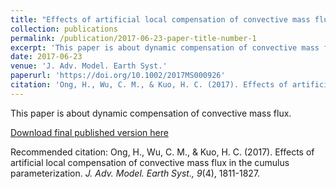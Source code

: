 ```yaml
---
title: "Effects of artificial local compensation of convective mass flux in the cumulus parameterization"
collection: publications
permalink: /publication/2017-06-23-paper-title-number-1
excerpt: 'This paper is about dynamic compensation of convective mass flux. [Download](https://hingong.github.io/files/Ong_et_al-2017-Journal_of_Advances_in_Modeling_Earth_Systems.pdf)'
date: 2017-06-23
venue: 'J. Adv. Model. Earth Syst.'
paperurl: 'https://doi.org/10.1002/2017MS000926'
citation: 'Ong, H., Wu, C. M., & Kuo, H. C. (2017). Effects of artificial local compensation of convective mass flux in the cumulus parameterization. <i>J. Adv. Model. Earth Syst., 9</i>(4), 1811-1827.'
---
```

This paper is about dynamic compensation of convective mass flux.

[Download final published version here](https://hingong.github.io/files/Ong_et_al-2017-Journal_of_Advances_in_Modeling_Earth_Systems.pdf)

Recommended citation: Ong, H., Wu, C. M., & Kuo, H. C. (2017). Effects of artificial local compensation of convective mass flux in the cumulus parameterization. <i>J. Adv. Model. Earth Syst., 9</i>(4), 1811-1827.
